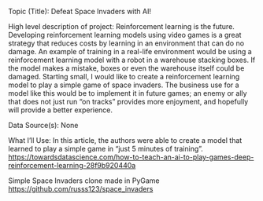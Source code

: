 Topic (Title):
Defeat Space Invaders with AI!

High level description of project: 
Reinforcement learning is the future. Developing reinforcement learning models using video games is a great strategy that reduces costs by learning in an environment that can do no damage. An example of training in a real-life environment would be using a reinforcement learning model with a robot in a warehouse stacking boxes. If the model makes a mistake, boxes or even the warehouse itself could be damaged. Starting small, I would like to create a reinforcement learning model to play a simple game of space invaders. The business use for a model like this would be to implement it in future games; an enemy or ally that does not just run “on tracks” provides more enjoyment, and hopefully will provide a better experience.

Data Source(s): 
None

What I’ll Use:
In this article, the authors were able to create a model that learned to play a simple game in “just 5 minutes of training”.
https://towardsdatascience.com/how-to-teach-an-ai-to-play-games-deep-reinforcement-learning-28f9b920440a

Simple Space Invaders clone made in PyGame
https://github.com/russs123/space_invaders
